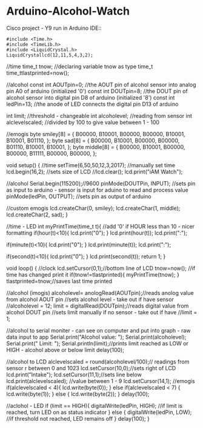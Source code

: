 # Arduino-Alcohol-Watch
Cisco project - Y9
run in Arduino IDE::

    #include <Time.h>
    #include <TimeLib.h>
    #include <LiquidCrystal.h>
    LiquidCrystallcd(12,11,5,4,3,2);

//time
time_t tnow; //declaring variable tnow as type time_t 
time_ttlastprinted=now();

//alcohol
const int AOUTpin=0; //the AOUT pin of alcohol sensor into analog pin A0 of arduino (initialized '0')
const int DOUTpin=8; //the DOUT pin of alcohol sensor into digital pin D8 of arduino (initialized '8')
const int ledPin=13; //the anode of LED connects the digital pin D13 of arduino

int limit; //threshold - changeable
int alcoholevel; //reading from sensor
int alclevelscaled; //divided by 100 to give value between 1 - 100

//emogis
byte smiley[8] = {
  B00000,
  B10001,
  B00000,
  B00000,
  B10001,
  B10001,
  B01110,
};
byte sad[8] = {
  B00000,
  B10001,
  B00000,
  B00000,
  B01110,
  B10001,
  B10001,
};
byte middle[8] = {
  B00000,
  B10001,
  B00000,
  B00000,
  B11111,
  B00000,
  B00000,
};

void setup() {
  //time
  setTime(6,50,50,12,3,2017); //manually set time
  lcd.begin(16,2); //sets size of LCD
  //lcd.clear();
  lcd.print("iAM Watch");

  //alcohol
  Serial.begin(115200);//9600
  pinMode(DOUTPin, INPUT); //sets pin as input to arduino - sensor is input for aduino to read and process value
  pinMode(ledPin, OUTPUT); //sets pin as output of arduino 

  //custom emogis
  lcd.createChar(0, smiley);
  lcd.createChar(1, middle);
  lcd.createChar(2, sad);
}

//time - LED
int myPrintTime(time_t t){
  //add '0' if HOUR less than 10 - nicer formatting
  if(hour(t)<10){
    lcd.print("0");
  }
  lcd.print(hour(t));
  lcd.print(":");

  if(minute(t)<10){
    lcd.print("0");
  }
  lcd.print(minute(t));
  lcd.print(":");

  if(second(t)<10){
    lcd.print("0");
  }
  lcd.print(second(t));
  return 1;
}

void loop() {
  //clock
  lcd.setCursor(0,1);//bottom line of LCD
  tnow=now();
  //if time has changed print it
  if(tnow!=tlastprinted){ 
    myPrintTime(tnow);
  }
  tlastprinted=tnow;//saves last time printed

  //alcohol (imogis)
  alcoholevel= anologRead(AOUTpin);//reads anolog value from alcohol AOUT pin
  //sets alcohol level - take out if have sensor
  //alcoholevel = 12;
  limit = digitalRead(DOUTpin);//reads digital value from alcohol DOUT pin
  //sets limit manually if no sensor - take out if have
  //limit = 1;

  //alcohol to serial moniter - can see on computer and put into graph - raw data input to app
  Serial.print("Alcohol value: ");
  Serial.print(alcoholevel);
  Serial.print(" Limit: ");
  Serial.println(limit);//prints limit reached as LOW or HIGH - alcohol above or below limit
  delay(100);

  //alcohol to LCD
  alclevelscaled = round(alcoholevel/100);// readings from sensor r between 0 and 1023
  lcd.setCursor(10,0);//sets right of LCD
  lcd.print("Intake");
  lcd.setCursor(11,1);//sets line below
  lcd.print(alclevelscaled); //value between 1 - 9
  lcd.setCursor(14,1);
  //emogis
  if(alclevelscaled < 4){
    lcd.write(byte(0));
  }
  else if(alclevelscaled < 7) {
    lcd.write(byte(1));
  }
  else {
    lcd.write(byte(2));
  }
  delay(100);

  //aclohol - LED
  if (limit == HIGH){
  digitalWrite(ledPin, HIGH); //if limit is reached, turn LED on as status indicator
  } 
  else {
  digitalWrite(ledPin, LOW); //if threshold not reached, LED remains off
  }
  delay(100); 
}


